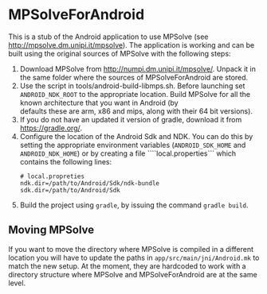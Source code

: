 MPSolveForAndroid
=================

This is a stub of the Android application to use MPSolve (see http://mpsolve.dm.unipi.it/mpsolve). 
The application is working and can be built using the original sources of MPSolve with the following
steps: 

1. Download MPSolve from http://numpi.dm.unipi.it/mpsolve/. Unpack it in the same folder where
   the sources of MPSolveForAndroid are stored. 
2. Use the script in tools/android-build-libmps.sh. Before launching set ```ANDROID_NDK_ROOT```
   to the appropriate location. Build MPSolve for all the known architecture that you want in Android (by  
   defaults these are arm, x86 and mips, along with their 64 bit versions). 
3. If you do not have an updated it version of gradle, download it from https://gradle.org/. 
4. Configure the location of the Android Sdk and NDK. You can do this by setting the appropriate
   environment variables (```ANDROID_SDK_HOME``` and ```ANDROID_NDK_HOME```) or by creating a file
  ````local.properties```  which contains the following lines: 
   ```
   # local.propreties
   ndk.dir=/path/to/Android/Sdk/ndk-bundle
   sdk.dir=/path/to/Android/Sdk
   ```
 5. Build the project using ```gradle```, by issuing the command ```gradle build```.
    
## Moving MPSolve

If you want to move the directory where MPSolve is compiled in a different location you will have to update the paths in ```app/src/main/jni/Android.mk``` to match the new setup. At the moment, they are hardcoded to work with a directory structure where MPSolve and MPSolveForAndroid are at the same level. 
